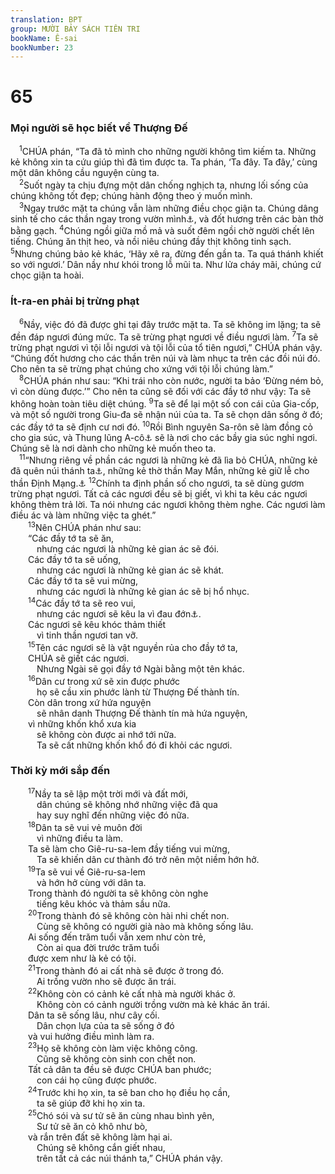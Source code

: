 ```yaml
---
translation: BPT
group: MƯỜI BẢY SÁCH TIÊN TRI
bookName: Ê-sai 
bookNumber: 23
---
```


<div class="title"><h1>65</h1><h3>Mọi người sẽ học biết về Thượng Đế</h3></div>
<span class="verse es_65_1"> <sup>1</sup>CHÚA phán, “Ta đã tỏ mình cho những người không tìm kiếm ta. Những kẻ không xin ta cứu giúp thì đã tìm được ta. Ta phán, ‘Ta đây. Ta đây,’ cùng một dân không cầu nguyện cùng ta.<br/></span>
<span class="verse es_65_2"> <sup>2</sup>Suốt ngày ta chịu đựng một dân chống nghịch ta, nhưng lối sống của chúng không tốt đẹp; chúng hành động theo ý muốn mình.<br/></span>
<span class="verse es_65_3"> <sup>3</sup>Ngay trước mặt ta chúng vẫn làm những điều chọc giận ta. Chúng dâng sinh tế cho các thần ngay trong vườn mình<a data-toggle="tooltip" data-placement="bottom" title="Vườn mà người ta thờ các thầy giả.">⚓</a>, và đốt hương trên các bàn thờ bằng gạch.</span>
<span class="verse es_65_4"><sup>4</sup>Chúng ngồi giữa mồ mả và suốt đêm ngồi chờ người chết lên tiếng. Chúng ăn thịt heo, và nồi niêu chúng đầy thịt không tinh sạch.</span>
<span class="verse es_65_5"><sup>5</sup>Nhưng chúng bảo kẻ khác, ‘Hãy xê ra, đừng đến gần ta. Ta quá thánh khiết so với ngươi.’ Dân nầy như khói trong lỗ mũi ta. Như lửa cháy mãi, chúng cứ chọc giận ta hoài.<br/></span>
<div class="title"><h3>Ít-ra-en phải bị trừng phạt</h3></div>
<span class="verse es_65_6"> <sup>6</sup>Nầy, việc đó đã được ghi tại đây trước mặt ta. Ta sẽ không im lặng; ta sẽ đền đáp ngươi đúng mức. Ta sẽ trừng phạt ngươi về điều ngươi làm.</span>
<span class="verse es_65_7"><sup>7</sup>Ta sẽ trừng phạt ngươi vì tội lỗi ngươi và tội lỗi của tổ tiên ngươi,” CHÚA phán vậy. “Chúng đốt hương cho các thần trên núi và làm nhục ta trên các đồi núi đó. Cho nên ta sẽ trừng phạt chúng cho xứng với tội lỗi chúng làm.”<br/></span>
<span class="verse es_65_8"> <sup>8</sup>CHÚA phán như sau: “Khi trái nho còn nước, người ta bảo ‘Đừng ném bỏ, vì còn dùng được.’” Cho nên ta cũng sẽ đối với các đầy tớ như vậy: Ta sẽ không hoàn toàn tiêu diệt chúng.</span>
<span class="verse es_65_9"><sup>9</sup>Ta sẽ để lại một số con cái của Gia-cốp, và một số người trong Giu-đa sẽ nhận núi của ta. Ta sẽ chọn dân sống ở đó; các đầy tớ ta sẽ định cư nơi đó.</span>
<span class="verse es_65_10"><sup>10</sup>Rồi Bình nguyên Sa-rôn sẽ làm đồng cỏ cho gia súc, và Thung lũng A-cô<a data-toggle="tooltip" data-placement="bottom" title="Thung lũng nầy nằm cách thành Giê-ru-sa-lem khoảng mười sáu cây số về phía Bắc.">⚓</a> sẽ là nơi cho các bầy gia súc nghỉ ngơi. Chúng sẽ là nơi dành cho những kẻ muốn theo ta.<br/></span>
<span class="verse es_65_11"> <sup>11</sup>“Nhưng riêng về phần các ngươi là những kẻ đã lìa bỏ CHÚA, những kẻ đã quên núi thánh ta<a data-toggle="tooltip" data-placement="bottom" title="Tức núi Xi-ôn là đỉnh núi mà thành Giê-ru-sa-lem được xây.">⚓</a>, những kẻ thờ thần May Mắn, những kẻ giữ lễ cho thần Định Mạng.<a data-toggle="tooltip" data-placement="bottom" title="Hai thần giả. Dân chúng cho rằng hai thần nầy điều khiển tương lai của họ.">⚓</a></span>
<span class="verse es_65_12"><sup>12</sup>Chính ta định phần số cho ngươi, ta sẽ dùng gươm trừng phạt ngươi. Tất cả các ngươi đều sẽ bị giết, vì khi ta kêu các ngươi không thèm trả lời. Ta nói nhưng các ngươi không thèm nghe. Các ngươi làm điều ác và làm những việc ta ghét.”<br/></span>
<span class="verse es_65_13">  <sup>13</sup>Nên CHÚA phán như sau:<br/>  “Các đầy tớ ta sẽ ăn,<br/>   nhưng các ngươi là những kẻ gian ác sẽ đói.<br/>  Các đầy tớ ta sẽ uống,<br/>   nhưng các ngươi là những kẻ gian ác sẽ khát.<br/>  Các đầy tớ ta sẽ vui mừng,<br/>   nhưng các ngươi là những kẻ gian ác sẽ bị hổ nhục.<br/></span>
<span class="verse es_65_14">  <sup>14</sup>Các đầy tớ ta sẽ reo vui,<br/>   nhưng các ngươi sẽ kêu la vì đau đớn<a data-toggle="tooltip" data-placement="bottom" title="Nguyên văn, “Các đầy tớ ta sẽ vui mừng vì lòng hớn hở, còn các ngươi sẽ kêu khóc vì lòng đau đớn.”">⚓</a>.<br/>  Các ngươi sẽ kêu khóc thảm thiết<br/>   vì tinh thần ngươi tan vỡ.<br/></span>
<span class="verse es_65_15">  <sup>15</sup>Tên các ngươi sẽ là vật nguyền rủa cho đầy tớ ta,<br/>  CHÚA sẽ giết các ngươi.<br/>   Nhưng Ngài sẽ gọi đầy tớ Ngài bằng một tên khác.<br/></span>
<span class="verse es_65_16">  <sup>16</sup>Dân cư trong xứ sẽ xin được phước<br/>   họ sẽ cầu xin phước lành từ Thượng Đế thành tín.<br/>  Còn dân trong xứ hứa nguyện<br/>   sẽ nhân danh Thượng Đế thành tín mà hứa nguyện,<br/>  vì những khốn khổ xưa kia<br/>   sẽ không còn được ai nhớ tới nữa.<br/>   Ta sẽ cất những khốn khổ đó đi khỏi các ngươi.<br/></span>
<div class="title"><h3>Thời kỳ mới sắp đến</h3></div>
<span class="verse es_65_17">  <sup>17</sup>Nầy ta sẽ lập một trời mới và đất mới,<br/>   dân chúng sẽ không nhớ những việc đã qua<br/>   hay suy nghĩ đến những việc đó nữa.<br/></span>
<span class="verse es_65_18">  <sup>18</sup>Dân ta sẽ vui vẻ muôn đời<br/>   vì những điều ta làm.<br/>  Ta sẽ làm cho Giê-ru-sa-lem đầy tiếng vui mừng,<br/>   Ta sẽ khiến dân cư thành đó trở nên một niềm hớn hở.<br/></span>
<span class="verse es_65_19">  <sup>19</sup>Ta sẽ vui về Giê-ru-sa-lem<br/>   và hớn hở cùng với dân ta.<br/>  Trong thành đó người ta sẽ không còn nghe<br/>   tiếng kêu khóc và thảm sầu nữa.<br/></span>
<span class="verse es_65_20">  <sup>20</sup>Trong thành đó sẽ không còn hài nhi chết non.<br/>   Cùng sẽ không có người già nào mà không sống lâu.<br/>  Ai sống đến trăm tuổi vẫn xem như còn trẻ,<br/>   Còn ai qua đời trước trăm tuổi<br/>  được xem như là kẻ có tội.<br/></span>
<span class="verse es_65_21">  <sup>21</sup>Trong thành đó ai cất nhà sẽ được ở trong đó.<br/>   Ai trồng vườn nho sẽ được ăn trái.<br/></span>
<span class="verse es_65_22">  <sup>22</sup>Không còn có cảnh kẻ cất nhà mà người khác ở.<br/>   Không còn có cảnh người trồng vườn mà kẻ khác ăn trái.<br/>  Dân ta sẽ sống lâu, như cây cối.<br/>   Dân chọn lựa của ta sẽ sống ở đó<br/>  và vui hưởng điều mình làm ra.<br/></span>
<span class="verse es_65_23">  <sup>23</sup>Họ sẽ không còn làm việc không công.<br/>   Cũng sẽ không còn sinh con chết non.<br/>  Tất cả dân ta đều sẽ được CHÚA ban phước;<br/>   con cái họ cũng được phước.<br/></span>
<span class="verse es_65_24">  <sup>24</sup>Trước khi họ xin, ta sẽ ban cho họ điều họ cần,<br/>   ta sẽ giúp đỡ khi họ xin ta.<br/></span>
<span class="verse es_65_25">  <sup>25</sup>Chó sói và sư tử sẽ ăn cùng nhau bình yên,<br/>   Sư tử sẽ ăn cỏ khô như bò,<br/>  và rắn trên đất sẽ không làm hại ai.<br/>   Chúng sẽ không cắn giết nhau,<br/>   trên tất cả các núi thánh ta,” CHÚA phán vậy.<br/></span>

